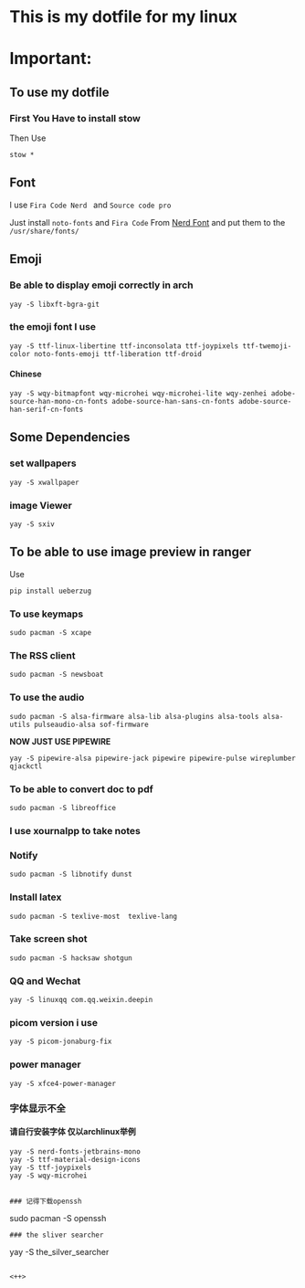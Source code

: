 # This is my dotfile for my linux 

# Important:

## To use my dotfile 

### First You Have to install  stow  

Then Use 

`stow *`



## Font 
I use `Fira Code Nerd ` and `Source code pro `

Just install `noto-fonts` and `Fira Code` From [Nerd Font](https://www.nerdfonts.com/)  and put them to the `/usr/share/fonts/`

## Emoji 
### Be able to display emoji correctly in arch

`yay -S libxft-bgra-git`
### the emoji font I use 
```
yay -S ttf-linux-libertine ttf-inconsolata ttf-joypixels ttf-twemoji-color noto-fonts-emoji ttf-liberation ttf-droid
```
#### Chinese
```
yay -S wqy-bitmapfont wqy-microhei wqy-microhei-lite wqy-zenhei adobe-source-han-mono-cn-fonts adobe-source-han-sans-cn-fonts adobe-source-han-serif-cn-fonts
```

## Some Dependencies
### set wallpapers 
```
yay -S xwallpaper
```
### image Viewer
```
yay -S sxiv
```

## To be able to use image preview in ranger 

Use 
```
pip install ueberzug
```

### To use keymaps<LeftRelease> 
```
sudo pacman -S xcape
```

### The RSS client 
```
sudo pacman -S newsboat
```

### To use the audio  
```
sudo pacman -S alsa-firmware alsa-lib alsa-plugins alsa-tools alsa-utils pulseaudio-alsa sof-firmware
```

**NOW JUST USE PIPEWIRE** 
```
yay -S pipewire-alsa pipewire-jack pipewire pipewire-pulse wireplumber qjackctl
```
### To be able to convert doc to pdf 
```
sudo pacman -S libreoffice
```
### I use  **xournalpp** to take notes  

### Notify 

```
sudo pacman -S libnotify dunst
```

### Install latex 
```
sudo pacman -S texlive-most  texlive-lang
```


### Take screen shot 
```
sudo pacman -S hacksaw shotgun

```


### QQ and Wechat 
```
yay -S linuxqq com.qq.weixin.deepin
```
### picom version i use
```
yay -S picom-jonaburg-fix
```

### power manager 

```
yay -S xfce4-power-manager
```


### 字体显示不全

#### 请自行安装字体 仅以archlinux举例

```shell
yay -S nerd-fonts-jetbrains-mono
yay -S ttf-material-design-icons
yay -S ttf-joypixels
yay -S wqy-microhei


### 记得下载openssh
```
sudo pacman -S openssh

```
### the sliver searcher 
```
yay -S the_silver_searcher 
```

<++>
